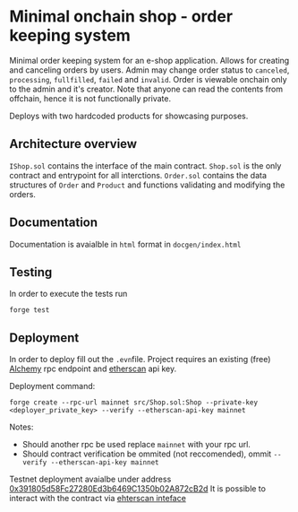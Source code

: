 # Minimal onchain shop - order keeping system

Minimal order keeping system for an e-shop application. Allows for creating and canceling orders by users. Admin may change order status to `canceled`, `processing`, `fullfilled`, `failed` and `invalid`.
Order is viewable onchain only to the admin and it's creator. Note that anyone can read the contents from offchain, hence it is not functionally private.

Deploys with two hardcoded products for showcasing purposes.

## Architecture overview
`IShop.sol` contains the interface of the main contract.
`Shop.sol` is the only contract and entrypoint for all interctions.
`Order.sol` contains the data structures of `Order` and `Product` and functions validating and modifying the orders.

## Documentation 
Documentation is avaialble in `html` format in `docgen/index.html`

## Testing
In order to execute  the tests run
```
forge test
```

## Deployment
In order to deploy fill out the `.evn`file. Project requires an existing (free) [Alchemy](https://www.alchemy.com/) rpc endpoint and [etherscan](https://etherscan.io/) api key.

Deployment command:

```
forge create --rpc-url mainnet src/Shop.sol:Shop --private-key <deployer_private_key> --verify --etherscan-api-key mainnet
```

Notes:
* Should another rpc be used replace `mainnet` with your rpc url.
* Should contract verification be ommited (not reccomended), ommit `--verify --etherscan-api-key mainnet`


Testnet deployment avaialbe under address [0x391805d58Fc27280Ed3b6469C1350b02A872cB2d](https://goerli.etherscan.io/address/0x391805d58Fc27280Ed3b6469C1350b02A872cB2d)
It is possible to interact with the contract via [ehterscan inteface](https://goerli.etherscan.io/address/0x391805d58Fc27280Ed3b6469C1350b02A872cB2d#readContract)




